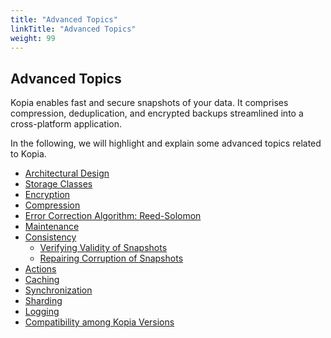 ```yaml
---
title: "Advanced Topics"
linkTitle: "Advanced Topics"
weight: 99
---
```


## Advanced Topics
Kopia enables fast and secure snapshots of your data. It comprises compression, deduplication, and encrypted backups streamlined into a cross-platform application. 

In the following, we will highlight and explain some advanced topics related to Kopia. 

* [Architectural Design](architecture/#architecture)
* [Storage Classes](storage-tiers/#storage-classes)
* [Encryption](encryption/#encryption)
* [Compression](compression/#compression)
* [Error Correction Algorithm: Reed-Solomon](ecc/#error-correction-algorithm)
* [Maintenance](maintenance/#maintenance)
* [Consistency](consistency/#consistency)
	* [Verifying Validity of Snapshots](consistency/#verifying-validity-of-snapshots )
	* [Repairing Corruption of Snapshots](consistency/#repairing-corruption-of-snapshots)
* [Actions](actions/#actions)
* [Caching](caching/#caching)
* [Synchronization](synchronization/#synchronization)
* [Sharding](sharding/#sharding)
* [Logging](logging/#logging)
* [Compatibility among Kopia Versions](compatibility/#compatibility)
